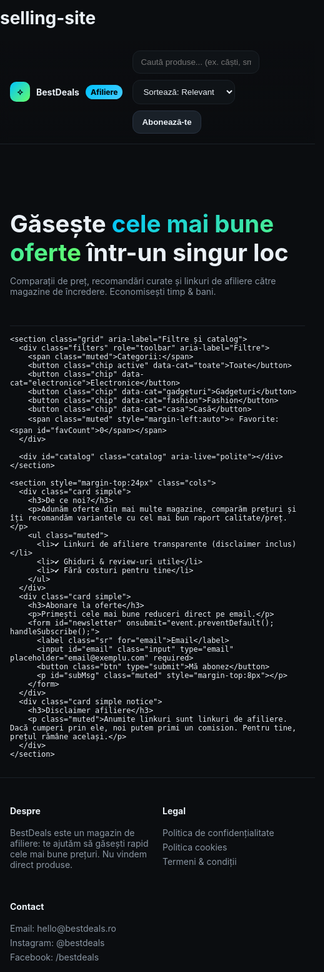 # selling-site
<!DOCTYPE html>
<html lang="ro">
<head>
  <meta charset="utf-8" />
  <meta name="viewport" content="width=device-width, initial-scale=1" />
  <title>Magazin de Afiliere – Best Deals</title>
  <meta name="description" content="Magazin de afiliere: compară oferte, descoperă cele mai bune prețuri și economisește timp & bani." />
  <link rel="preconnect" href="https://fonts.googleapis.com">
  <link rel="preconnect" href="https://fonts.gstatic.com" crossorigin>
  <link href="https://fonts.googleapis.com/css2?family=Inter:wght@400;600;700&display=swap" rel="stylesheet">
  <style>
    :root{--bg:#0b0d10;--card:#12161a;--muted:#8a96a3;--text:#eaf0f6;--brand:#00c2ff;--brand-2:#66ff66;--danger:#ff6161}
    *{box-sizing:border-box}
    html,body{margin:0;padding:0;background:var(--bg);color:var(--text);font-family:Inter,system-ui,-apple-system,Segoe UI,Roboto,Helvetica,Arial,sans-serif}
    a{color:inherit;text-decoration:none}
    header{position:sticky;top:0;z-index:50;backdrop-filter:blur(8px);background:linear-gradient(180deg,rgba(11,13,16,.9),rgba(11,13,16,.6));border-bottom:1px solid #1b2127}
    .container{max-width:1100px;margin:0 auto;padding:16px}
    .nav{display:flex;gap:16px;align-items:center;justify-content:space-between}
    .brand{display:flex;gap:10px;align-items:center;font-weight:700}
    .brand .logo{width:32px;height:32px;border-radius:10px;background:linear-gradient(135deg,var(--brand),var(--brand-2));display:grid;place-items:center;color:#001016;font-weight:800}
    .tools{display:flex;gap:10px;flex-wrap:wrap}
    .input{background:#0f1317;border:1px solid #1b2127;border-radius:12px;padding:10px 12px;color:var(--text)}
    .btn{background:linear-gradient(135deg,var(--brand),#4cf);border:0;color:#001016;font-weight:700;padding:10px 14px;border-radius:12px;cursor:pointer}
    .btn.secondary{background:#192028;color:var(--text);border:1px solid #283241}
    .hero{padding:32px 0;border-bottom:1px solid #1b2127}
    .hero h1{font-size:clamp(24px,4vw,40px);margin:0 0 8px}
    .muted{color:var(--muted)}
    .grid{display:grid;grid-template-columns:repeat(12,1fr);gap:16px}
    .filters{grid-column:span 12;background:var(--card);border:1px solid #1b2127;border-radius:16px;padding:12px;display:flex;gap:10px;flex-wrap:wrap;align-items:center}
    .chip{padding:8px 12px;border-radius:999px;border:1px solid #283241;background:#141a20;cursor:pointer}
    .chip.active{border-color:var(--brand);box-shadow:0 0 0 2px rgba(0,194,255,.2) inset}
    .catalog{grid-column:span 12;display:grid;grid-template-columns:repeat(auto-fill,minmax(220px,1fr));gap:16px}
    .card{background:var(--card);border:1px solid #1b2127;border-radius:16px;overflow:hidden;display:flex;flex-direction:column}
    .thumb{aspect-ratio:4/3;background:#0f1317;display:grid;place-items:center}
    .thumb img{max-width:100%;max-height:100%;object-fit:cover}
    .card-body{padding:12px;display:grid;gap:8px}
    .title{font-weight:700;line-height:1.2}
    .price{display:flex;align-items:center;gap:8px}
    .price .now{font-weight:800;color:var(--brand-2)}
    .price .was{color:#a66;text-decoration:line-through}
    .tags{display:flex;gap:6px;flex-wrap:wrap}
    .tag{font-size:12px;color:var(--muted);padding:4px 8px;border:1px dashed #2a3442;border-radius:999px}
    .actions{display:flex;gap:8px}
    .btn.buy{flex:1}
    .btn.link{background:#142029;color:var(--text);border:1px solid #283241}
    .wish{margin-left:auto;background:#1a222b;border:1px solid #2b3646;border-radius:12px;padding:8px 10px;cursor:pointer}
    .wish.active{border-color:#f77;background:#2b1b1b;color:#ffd0d0}
    footer{border-top:1px solid #1b2127;margin-top:40px}
    .cols{display:grid;grid-template-columns:repeat(auto-fit,minmax(220px,1fr));gap:16px}
    .card.simple{padding:16px}
    .badge{font-size:12px;background:linear-gradient(135deg,var(--brand),#4cf);color:#001016;border-radius:999px;padding:4px 8px;font-weight:800}
    .notice{background:#10151a;border:1px solid #223042;border-radius:14px;padding:10px}
    .cookie{position:fixed;inset:auto 16px 16px 16px;background:#0f151b;border:1px solid #223042;border-radius:14px;padding:12px;display:none;z-index:60}
    .cookie.show{display:flex;gap:12px;flex-wrap:wrap;align-items:center;justify-content:space-between}
    .sr{position:absolute;left:-9999px}
  </style>
</head>
<body>
  <header>
    <div class="container nav">
      <div class="brand"><div class="logo">⟡</div> BestDeals <span class="badge">Afiliere</span></div>
      <div class="tools">
        <input id="q" class="input" placeholder="Caută produse... (ex. căști, smartwatch)" />
        <select id="sort" class="input" aria-label="Sortează">
          <option value="relevant">Sortează: Relevant</option>
          <option value="price-asc">Preț: Crescător</option>
          <option value="price-desc">Preț: Descrescător</option>
          <option value="rating-desc">Rating: Mare → Mic</option>
        </select>
        <button id="subscribeBtn" class="btn secondary">Abonează-te</button>
      </div>
    </div>
  </header>

  <main class="container">
    <section class="hero">
      <h1>Găsește <span style="background:linear-gradient(135deg,var(--brand),var(--brand-2));-webkit-background-clip:text;background-clip:text;color:transparent">cele mai bune oferte</span> într-un singur loc</h1>
      <p class="muted">Comparații de preț, recomandări curate și linkuri de afiliere către magazine de încredere. Economisești timp & bani.</p>
    </section>

    <section class="grid" aria-label="Filtre și catalog">
      <div class="filters" role="toolbar" aria-label="Filtre">
        <span class="muted">Categorii:</span>
        <button class="chip active" data-cat="toate">Toate</button>
        <button class="chip" data-cat="electronice">Electronice</button>
        <button class="chip" data-cat="gadgeturi">Gadgeturi</button>
        <button class="chip" data-cat="fashion">Fashion</button>
        <button class="chip" data-cat="casa">Casă</button>
        <span class="muted" style="margin-left:auto">⭐ Favorite: <span id="favCount">0</span></span>
      </div>

      <div id="catalog" class="catalog" aria-live="polite"></div>
    </section>

    <section style="margin-top:24px" class="cols">
      <div class="card simple">
        <h3>De ce noi?</h3>
        <p>Adunăm oferte din mai multe magazine, comparăm prețuri și îți recomandăm variantele cu cel mai bun raport calitate/preț.</p>
        <ul class="muted">
          <li>✔ Linkuri de afiliere transparente (disclaimer inclus)</li>
          <li>✔ Ghiduri & review-uri utile</li>
          <li>✔ Fără costuri pentru tine</li>
        </ul>
      </div>
      <div class="card simple">
        <h3>Abonare la oferte</h3>
        <p>Primești cele mai bune reduceri direct pe email.</p>
        <form id="newsletter" onsubmit="event.preventDefault(); handleSubscribe();">
          <label class="sr" for="email">Email</label>
          <input id="email" class="input" type="email" placeholder="email@exemplu.com" required>
          <button class="btn" type="submit">Mă abonez</button>
          <p id="subMsg" class="muted" style="margin-top:8px"></p>
        </form>
      </div>
      <div class="card simple notice">
        <h3>Disclaimer afiliere</h3>
        <p class="muted">Anumite linkuri sunt linkuri de afiliere. Dacă cumperi prin ele, noi putem primi un comision. Pentru tine, prețul rămâne același.</p>
      </div>
    </section>
  </main>

  <footer class="container" style="padding:24px 16px 80px">
    <div class="cols">
      <div>
        <h4>Despre</h4>
        <p class="muted">BestDeals este un magazin de afiliere: te ajutăm să găsești rapid cele mai bune prețuri. Nu vindem direct produse.</p>
      </div>
      <div>
        <h4>Legal</h4>
        <ul class="muted" style="list-style:none;padding:0;margin:0;display:grid;gap:6px">
          <li><a href="#" onclick="alert('Politica de confidențialitate – adaugă propriul text.');return false;">Politica de confidențialitate</a></li>
          <li><a href="#" onclick="alert('Politica cookies – adaugă propriul text.');return false;">Politica cookies</a></li>
          <li><a href="#" onclick="alert('Termeni & condiții – adaugă propriul text.');return false;">Termeni & condiții</a></li>
        </ul>
      </div>
      <div>
        <h4>Contact</h4>
        <ul class="muted" style="list-style:none;padding:0;margin:0;display:grid;gap:6px">
          <li>Email: <a href="mailto:hello@bestdeals.ro">hello@bestdeals.ro</a></li>
          <li>Instagram: <a href="#">@bestdeals</a></li>
          <li>Facebook: <a href="#">/bestdeals</a></li>
        </ul>
      </div>
    </div>
  </footer>

  <div id="cookie" class="cookie" role="dialog" aria-live="polite">
    <div>
      <strong>Cookie-uri</strong>
      <p class="muted" style="margin:4px 0 0">Folosim cookie-uri pentru a îmbunătăți experiența. <a href="#" onclick="alert('Politica cookies – adaugă propriul text.');return false;">Află mai mult</a>.</p>
    </div>
    <div style="display:flex;gap:8px">
      <button class="btn secondary" onclick="rejectCookies()">Respinge</button>
      <button class="btn" onclick="acceptCookies()">Acceptă</button>
    </div>
  </div>

  <template id="card-template">
    <article class="card">
      <div class="thumb"><img alt="" loading="lazy"></div>
      <div class="card-body">
        <div class="tags"></div>
        <h3 class="title"></h3>
        <div class="price"></div>
        <div class="actions">
          <a class="btn buy" target="_blank" rel="nofollow noopener">Cumpără acum</a>
          <button class="btn link" title="Vezi detalii" data-details>Detalii</button>
          <button class="wish" title="Adaugă la favorite" data-wish>♡</button>
        </div>
      </div>
    </article>
  </template>

  <script>
    // ====== DATE DEMO PRODUSE (poți înlocui cu CSV/JSON dinamic mai târziu) ======
    const PRODUCTS = [
      {id:"p1", title:"Căști wireless ANC X200", img:"https://images.unsplash.com/photo-1518441902113-c1d3b5d99cef?q=80&w=800&auto=format&fit=crop", priceNow:249.99, priceWas:399.99, rating:4.7, tags:["electronice","gadgeturi"], aff:"https://exemplu-magazin.com/casti-x200?aff=IDUL_TAU"},
      {id:"p2", title:"Smartwatch Fit+", img:"https://images.unsplash.com/photo-1518443881257-9a191cdd6e2b?q=80&w=800&auto=format&fit=crop", priceNow:329.00, priceWas:389.00, rating:4.5, tags:["gadgeturi","fashion"], aff:"https://exemplu-magazin.com/smartwatch-fit?aff=IDUL_TAU"},
      {id:"p3", title:"Aspirator robot R3", img:"https://images.unsplash.com/photo-1584645763573-0cf4b5f64b1a?q=80&w=800&auto=format&fit=crop", priceNow:1199.00, priceWas:1599.00, rating:4.6, tags:["casa","electronice"], aff:"https://exemplu-magazin.com/robot-r3?aff=IDUL_TAU"},
      {id:"p4", title:"Rucsac urban impermeabil", img:"https://images.unsplash.com/photo-1516726817505-f5ed825624d8?q=80&w=800&auto=format&fit=crop", priceNow:149.00, priceWas:199.00, rating:4.3, tags:["fashion","gadgeturi"], aff:"https://exemplu-magazin.com/rucsac-urban?aff=IDUL_TAU"},
      {id:"p5", title:"Televizor 4K 55'' UltraVision", img:"https://images.unsplash.com/photo-1484704849700-f032a568e944?q=80&w=800&auto=format&fit=crop", priceNow:2199.00, priceWas:2799.00, rating:4.8, tags:["electronice"], aff:"https://exemplu-magazin.com/tv-4k-55?aff=IDUL_TAU"},
      {id:"p6", title:"Espressor automat BaristaHome", img:"https://images.unsplash.com/photo-1504754524776-8f4f37790ca0?q=80&w=800&auto=format&fit=crop", priceNow:899.00, priceWas:1199.00, rating:4.4, tags:["casa"], aff:"https://exemplu-magazin.com/espressor?aff=IDUL_TAU"}
    ];

    // ====== UTILITARE ======
    const $ = sel => document.querySelector(sel);
    const $$ = sel => Array.from(document.querySelectorAll(sel));
    const state = { cat: 'toate', q: '', sort: 'relevant', fav: new Set(JSON.parse(localStorage.getItem('fav')||'[]')) };

    function saveFav(){ localStorage.setItem('fav', JSON.stringify([...state.fav])); $('#favCount').textContent = state.fav.size; }

    function priceFmt(n){ return new Intl.NumberFormat('ro-RO',{style:'currency',currency:'RON'}).format(n); }

    function render(){
      const root = $('#catalog');
      root.innerHTML='';
      let list = PRODUCTS.filter(p=> state.cat==='toate' || p.tags.includes(state.cat));
      if(state.q){
        const q = state.q.toLowerCase();
        list = list.filter(p => p.title.toLowerCase().includes(q));
      }
      switch(state.sort){
        case 'price-asc': list.sort((a,b)=>a.priceNow-b.priceNow); break;
        case 'price-desc': list.sort((a,b)=>b.priceNow-a.priceNow); break;
        case 'rating-desc': list.sort((a,b)=>b.rating-a.rating); break;
        default: list.sort((a,b)=> b.rating - a.rating); // relevant ~ rating desc
      }
      const tpl = document.getElementById('card-template');
      list.forEach(p=>{
        const node = tpl.content.cloneNode(true);
        node.querySelector('.thumb img').src = p.img;
        node.querySelector('.thumb img').alt = p.title;
        node.querySelector('.title').textContent = p.title;
        const price = node.querySelector('.price');
        price.innerHTML = `<span class="now">${priceFmt(p.priceNow)}</span> <span class="was">${priceFmt(p.priceWas)}</span> <span class="muted">• ⭐ ${p.rating}</span>`;
        const tags = node.querySelector('.tags');
        p.tags.forEach(t=>{ const s = document.createElement('span'); s.className='tag'; s.textContent = t; tags.appendChild(s); });
        const buy = node.querySelector('.buy');
        buy.href = p.aff; // link de afiliere
        buy.addEventListener('click',()=>{
          // aici poți trimite evenimente către analytics
        });
        const details = node.querySelector('[data-details]');
        details.addEventListener('click',()=>{
          alert(`${p.title}\n\n• Preț: ${priceFmt(p.priceNow)}\n• Rating: ${p.rating}\n\nDescriere: Adaugă o descriere scurtă a produsului.\n\nNotă: Vei fi redirecționat către magazinul partener pentru achiziție.`);
        });
        const wish = node.querySelector('[data-wish]');
        const favOn = state.fav.has(p.id);
        if(favOn) wish.classList.add('active');
        wish.textContent = favOn? '❤' : '♡';
        wish.addEventListener('click',()=>{
          if(state.fav.has(p.id)) state.fav.delete(p.id); else state.fav.add(p.id);
          saveFav(); render();
        });
        root.appendChild(node);
      });
      if(!list.length){
        root.innerHTML = `<div class="card simple" style="grid-column:1/-1"><strong>Niciun rezultat</strong><p class="muted">Încearcă altă căutare sau categorie.</p></div>`
      }
    }

    // ====== EVENIMENTE UI ======
    $$('#\n      .chip\n    ').forEach(btn=>{
      btn.addEventListener('click',()=>{
        $$('.chip').forEach(c=>c.classList.remove('active'));
        btn.classList.add('active');
        state.cat = btn.dataset.cat; render();
      });
    });
    $('#q').addEventListener('input', e=>{ state.q = e.target.value; render(); });
    $('#sort').addEventListener('change', e=>{ state.sort = e.target.value; render(); });

    // ====== NEWSLETTER (demo) ======
    function handleSubscribe(){
      const email = $('#email').value.trim();
      if(!email) return;
      localStorage.setItem('newsletter_email', email);
      $('#subMsg').textContent = 'Mulțumim! Verifică inbox-ul pentru confirmare.';
      setTimeout(()=>{ $('#subMsg').textContent=''; $('#email').value=''; }, 4000);
    }
    window.handleSubscribe = handleSubscribe;
    document.getElementById('subscribeBtn').addEventListener('click',()=>{
      document.getElementById('email').focus();
      document.getElementById('email').scrollIntoView({behavior:'smooth', block:'center'});
    });

    // ====== COOKIE BANNER ======
    const cookieBox = document.getElementById('cookie');
    function acceptCookies(){ localStorage.setItem('cookie_ok','1'); cookieBox.classList.remove('show'); }
    function rejectCookies(){ localStorage.setItem('cookie_ok','0'); cookieBox.classList.remove('show'); }
    window.acceptCookies = acceptCookies; window.rejectCookies = rejectCookies;
    if(!localStorage.getItem('cookie_ok')){ setTimeout(()=>cookieBox.classList.add('show'), 800); }

    // ====== INIT ======
    saveFav();
    render();
  </script>
</body>
</html>

